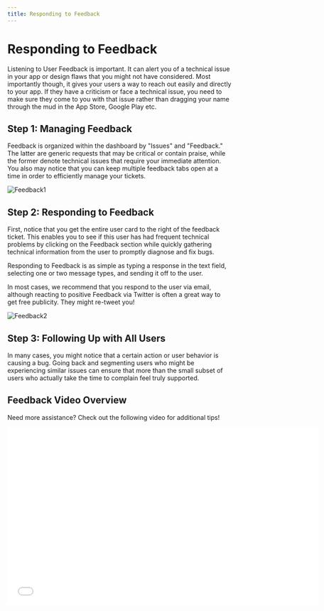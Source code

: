 ```yaml
---
title: Responding to Feedback
---
```

# Responding to Feedback

Listening to User Feedback is important. It can alert you of a technical issue in your app or design flaws that you might not have considered. Most importantly though, it gives your users a way to reach out easily and directly to your app. If they have a criticism or face a technical issue, you need to make sure they come to you with that issue rather than dragging your name through the mud in the App Store, Google Play etc.

## Step 1: Managing Feedback

Feedback is organized within the dashboard by "Issues" and "Feedback." The latter are generic requests that may be critical or contain praise, while the former denote technical issues that require your immediate attention. You also may notice that you can keep multiple feedback tabs open at a time in order to efficiently manage your tickets.

![Feedback1][1]

## Step 2: Responding to Feedback

First, notice that you get the entire user card to the right of the feedback ticket. This enables you to see if this user has had frequent technical problems by clicking on the Feedback section while quickly gathering technical information from the user to promptly diagnose and fix bugs.

Responding to Feedback is as simple as typing a response in the text field, selecting one or two message types, and sending it off to the user.

In most cases, we recommend that you respond to the user via email, although reacting to positive Feedback via Twitter is often a great way to get free publicity. They might re-tweet you!

![Feedback2][2]

## Step 3: Following Up with All Users

In many cases, you might notice that a certain action or user behavior is causing a bug. Going back and segmenting users who might be experiencing similar issues can ensure that more than the small subset of users who actually take the time to complain feel truly supported.

## Feedback Video Overview

Need more assistance? Check out the following video for additional tips!
<div class="video-container">
    <iframe width="700" height="400" src="//www.youtube.com/embed/hkhDarKuXeY" frameborder="0" allowfullscreen></iframe>
</div>

[1]: /assets/img/Feedback1.png
[2]: /assets/img/view_feedback_page.png
